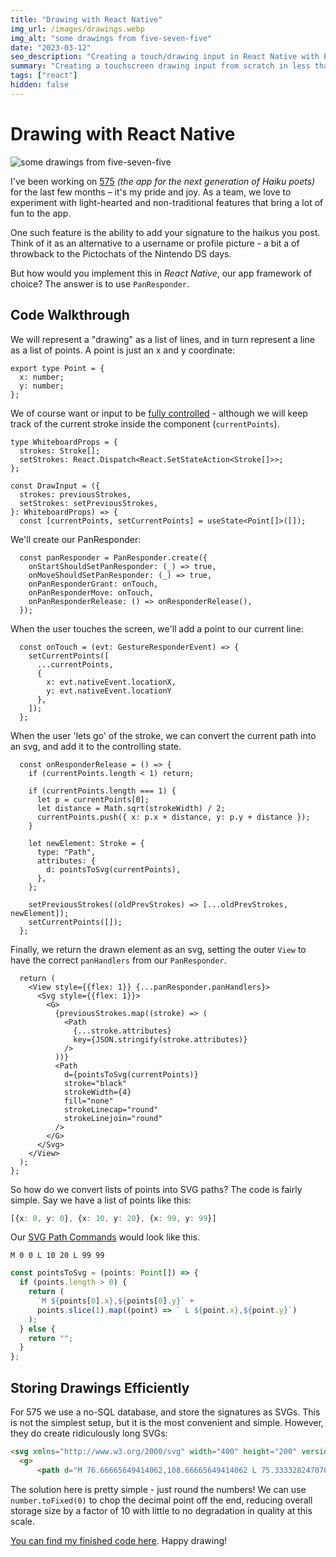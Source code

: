 ```yaml
---
title: "Drawing with React Native"
img_url: /images/drawings.webp
img_alt: "some drawings from five-seven-five"
date: "2023-03-12"
seo_description: "Creating a touch/drawing input in React Native with Expo"
summary: "Creating a touchscreen drawing input from scratch in less than 100 lines of code"
tags: ["react"]
hidden: false
---
```


# Drawing with React Native

![some drawings from five-seven-five](https://angusjf.com/images/drawings.webp)

I've been working on [575](https://www.github.com/angusjf/575) *(the app for the next generation of Haiku poets)* for the last few months – it's my pride and joy. As a team, we love to experiment with light-hearted and non-traditional features that bring a lot of fun to the app. 

One such feature is the ability to add your signature to the haikus you post. Think of it as an alternative to a username or profile picture - a bit a of throwback to the Pictochats of the Nintendo DS days.

But how would you implement this in *React Native*, our app framework of choice? The answer is to use `PanResponder`.

## Code Walkthrough

We will represent a "drawing" as a list of lines, and in turn represent a line as a list of points. A point is just an x and y coordinate:
```tsx
export type Point = {
  x: number;
  y: number;
};
```

We of course want or input to be [fully controlled](https://angusjf.com/faux-controlled-components/) - although we will keep track of the current stroke inside the component (`currentPoints`).

```tsx
type WhiteboardProps = {
  strokes: Stroke[];
  setStrokes: React.Dispatch<React.SetStateAction<Stroke[]>>;
};
```

```tsx
const DrawInput = ({
  strokes: previousStrokes,
  setStrokes: setPreviousStrokes,
}: WhiteboardProps) => {
  const [currentPoints, setCurrentPoints] = useState<Point[]>([]);
```

We'll create our PanResponder:
```tsx
  const panResponder = PanResponder.create({
    onStartShouldSetPanResponder: (_) => true,
    onMoveShouldSetPanResponder: (_) => true,
    onPanResponderGrant: onTouch,
    onPanResponderMove: onTouch,
    onPanResponderRelease: () => onResponderRelease(),
  });
```

When the user touches the screen, we'll add a point to our current line:
```tsx
  const onTouch = (evt: GestureResponderEvent) => {
    setCurrentPoints([
      ...currentPoints,
      {
        x: evt.nativeEvent.locationX,
        y: evt.nativeEvent.locationY
      },
    ]);
  };
```

When the user 'lets go' of the stroke, we can convert the current path into an svg, and add it to the controlling state.
```tsx
  const onResponderRelease = () => {
    if (currentPoints.length < 1) return;

    if (currentPoints.length === 1) {
      let p = currentPoints[0];
      let distance = Math.sqrt(strokeWidth) / 2;
      currentPoints.push({ x: p.x + distance, y: p.y + distance });
    }

    let newElement: Stroke = {
      type: "Path",
      attributes: {
        d: pointsToSvg(currentPoints),
      },
    };

    setPreviousStrokes((oldPrevStrokes) => [...oldPrevStrokes, newElement]);
    setCurrentPoints([]);
  };
```

Finally, we return the drawn element as an svg, setting the outer `View` to have the correct `panHandlers` from our `PanResponder`.
```tsx
  return (
    <View style={{flex: 1}} {...panResponder.panHandlers}>
      <Svg style={{flex: 1}}>
        <G>
          {previousStrokes.map((stroke) => (
            <Path
              {...stroke.attributes}
              key={JSON.stringify(stroke.attributes)}
            />
          ))}
          <Path
            d={pointsToSvg(currentPoints)}
            stroke="black"
            strokeWidth={4}
            fill="none"
            strokeLinecap="round"
            strokeLinejoin="round"
          />
        </G>
      </Svg>
    </View>
  );
};
```

So how do we convert lists of points into SVG paths? The code is fairly simple.
Say we have a list of points like this:
```ts
[{x: 0, y: 0}, {x: 10, y: 20}, {x: 99, y: 99}]
```
Our [SVG Path Commands](https://developer.mozilla.org/en-US/docs/Web/SVG/Attribute/d#path_commands) would look like this.

```
M 0 0 L 10 20 L 99 99
```

```ts
const pointsToSvg = (points: Point[]) => {
  if (points.length > 0) {
    return (
      `M ${points[0].x},${points[0].y}` +
      points.slice(1).map((point) => ` L ${point.x},${point.y}`)
    );
  } else {
    return "";
  }
};
```

## Storing Drawings Efficiently

For 575 we use a no-SQL database, and store the signatures as SVGs. This is not the simplest setup, but it is the most convenient and simple. However, they do create ridiculously long SVGs:

```html
<svg xmlns="http://www.w3.org/2000/svg" width="400" height="200" version="1.1"> 
  <g>
      <path d="M 76.66665649414062,108.66665649414062 L 75.33332824707031,110.99998474121094, L 75.33332824707031,112.33332824707031, L 76,110.99998474121094, L 78.33332824707031,106.99998474121094, L 84,98.33332824707031, L 91,87.66665649414062, L 97.66665649414062,77.66665649414062, L 103.33332824707031,70.66665649414062, L 114,63.666656494140625, ...
```

The solution here is pretty simple - just round the numbers! We can use `number.toFixed(0)` to chop the decimal point off the end, reducing overall storage size by a factor of 10 with little to no degradation in quality at this scale.

[You can find my finished code here](https://github.com/angusjf/575/blob/b8f9f771bf96438599e892f0e7b888036e6f12da/src/components/Whiteboard.tsx#L34). Happy drawing!